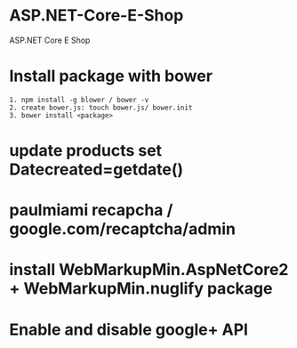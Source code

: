 # ASP.NET-Core-E-Shop
ASP.NET Core E Shop

# Install package with bower
	1. npm install -g blower / bower -v
	2. create bower.js: touch bower.js/ bower.init
	3. bower install <package>
	
# update products set Datecreated=getdate()

# paulmiami recapcha / google.com/recaptcha/admin

# install WebMarkupMin.AspNetCore2 +  WebMarkupMin.nuglify package

# Enable and disable google+ API